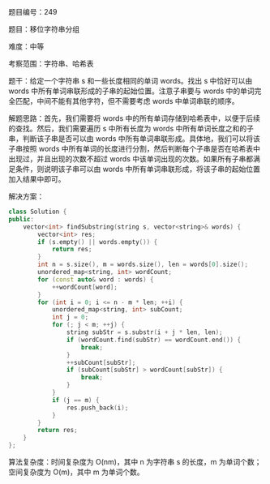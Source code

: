 题目编号：249

题目：移位字符串分组

难度：中等

考察范围：字符串、哈希表

题干：给定一个字符串 s 和一些长度相同的单词 words。找出 s 中恰好可以由 words 中所有单词串联形成的子串的起始位置。注意子串要与 words 中的单词完全匹配，中间不能有其他字符，但不需要考虑 words 中单词串联的顺序。

解题思路：首先，我们需要将 words 中的所有单词存储到哈希表中，以便于后续的查找。然后，我们需要遍历 s 中所有长度为 words 中所有单词长度之和的子串，判断该子串是否可以由 words 中所有单词串联形成。具体地，我们可以将该子串按照 words 中所有单词的长度进行分割，然后判断每个子串是否在哈希表中出现过，并且出现的次数不超过 words 中该单词出现的次数。如果所有子串都满足条件，则说明该子串可以由 words 中所有单词串联形成，将该子串的起始位置加入结果中即可。

解决方案：

```cpp
class Solution {
public:
    vector<int> findSubstring(string s, vector<string>& words) {
        vector<int> res;
        if (s.empty() || words.empty()) {
            return res;
        }
        int n = s.size(), m = words.size(), len = words[0].size();
        unordered_map<string, int> wordCount;
        for (const auto& word : words) {
            ++wordCount[word];
        }
        for (int i = 0; i <= n - m * len; ++i) {
            unordered_map<string, int> subCount;
            int j = 0;
            for (; j < m; ++j) {
                string subStr = s.substr(i + j * len, len);
                if (wordCount.find(subStr) == wordCount.end()) {
                    break;
                }
                ++subCount[subStr];
                if (subCount[subStr] > wordCount[subStr]) {
                    break;
                }
            }
            if (j == m) {
                res.push_back(i);
            }
        }
        return res;
    }
};
```

算法复杂度：时间复杂度为 O(nm)，其中 n 为字符串 s 的长度，m 为单词个数；空间复杂度为 O(m)，其中 m 为单词个数。
